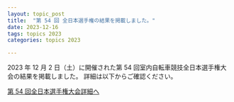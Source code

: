 ```yaml
---
layout: topic_post
title:  "第 54 回 全日本選手権の結果を掲載しました。"
date: 2023-12-16
tags: topics 2023
categories: topics 2023

---
```


2023 年 12 月 2 日（土）に開催された第 54 回室内自転車競技全日本選手権大会の結果を掲載しました。
詳細は以下からご確認ください。

<a class="btn btn-primary btn-sm" href="{{ site.baseurl }}{% post_url /competition_info/2023/2023-12-03-japan-championship-2023 %}"> 第 54 回全日本選手権大会詳細へ</a>
